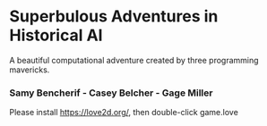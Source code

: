 # Superbulous Adventures in Historical AI

A beautiful computational adventure created by three programming mavericks.

### Samy Bencherif - Casey Belcher - Gage Miller

Please install https://love2d.org/, then double-click game.love
